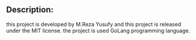 ## Description:
this project is developed by M.Reza Yusufy and this project is released under the MIT license. the project is used GoLang programming language.